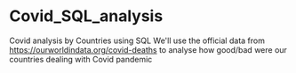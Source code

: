 # Covid_SQL_analysis
Covid analysis by Countries using SQL
We'll use the official data from https://ourworldindata.org/covid-deaths to analyse how good/bad were our countries dealing with Covid pandemic
